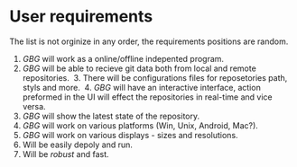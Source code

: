 # User requirements
The list is not orginize in any order, the requirements positions are random.

  1. *GBG* will work as a online/offline indepented program.
  2. *GBG* will be able to recieve git data both from local and remote repositories.
  3. There will be configurations files for reposetories path, styls and more.
  4. *GBG* will have an interactive interface, action preformed in the UI will effect the repositories in real-time and vice versa.
  5. *GBG* will show the latest state of the repository.  
  6. *GBG* will work on various platforms (Win, Unix, Android, Mac?).
  7. *GBG* will work on various displays - sizes and resolutions.
  8.  Will be easily depoly and run.
  9.  Will be _robust_ and fast.
